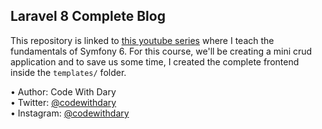 ## Laravel 8 Complete Blog

This repository is linked to [this youtube series](https://www.youtube.com/playlist?list=PLFHz2csJcgk-t8ErN1BHUUxTNj45dkSqS) where I teach the fundamentals of Symfony 6. For this course, we'll be creating a mini crud application and to save us some time, I created the complete frontend inside the ```templates/``` folder.

•	Author: Code With Dary <br>
•	Twitter: [@codewithdary](https://twitter.com/codewithdary) <br>
•	Instagram: [@codewithdary](https://www.instagram.com/codewithdary/) <br>
